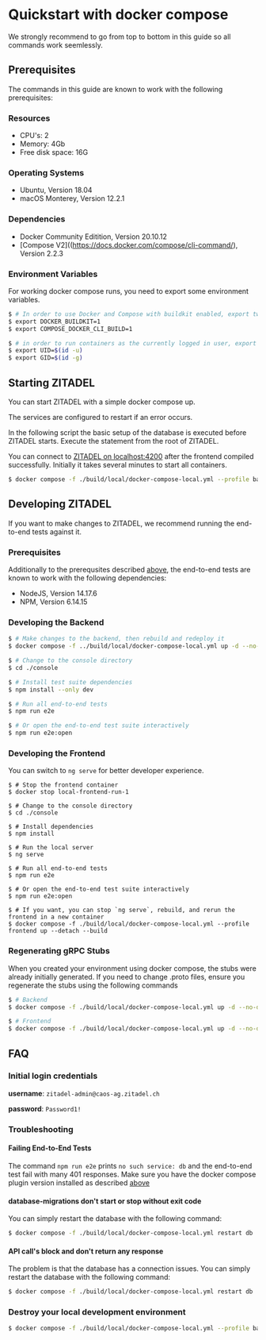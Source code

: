 # Quickstart with docker compose

We strongly recommend to go from top to bottom in this guide so all commands work seemlessly.

## Prerequisites

The commands in this guide are known to work with the following prerequisites: 

### Resources

* CPU's: 2
* Memory: 4Gb
* Free disk space: 16G

### Operating Systems
* Ubuntu, Version 18.04
* macOS Monterey, Version 12.2.1

### Dependencies
* Docker Community Editition, Version 20.10.12
* [Compose V2]((https://docs.docker.com/compose/cli-command/), Version 2.2.3

### Environment Variables

For working docker compose runs, you need to export some environment variables.

```bash
$ # In order to use Docker and Compose with buildkit enabled, export two environment variables for your current shell
$ export DOCKER_BUILDKIT=1 
$ export COMPOSE_DOCKER_CLI_BUILD=1

$ # in order to run containers as the currently logged in user, export his user and group ids
$ export UID=$(id -u) 
$ export GID=$(id -g)
```

## Starting ZITADEL

You can start ZITADEL with a simple docker compose up.

The services are configured to restart if an error occurs.

In the following script the basic setup of the database is executed before ZITADEL starts. Execute the statement from the root of ZITADEL.

You can connect to [ZITADEL on localhost:4200](http://localhost:4200) after the frontend compiled successfully. Initially it takes several minutes to start all containers.

```bash
$ docker compose -f ./build/local/docker-compose-local.yml --profile backend --profile frontend up --detach
```

## Developing ZITADEL

If you want to make changes to ZITADEL, we recommend running the end-to-end tests against it. 

### Prerequisites

Additionally to the prerequsites described [above](#prerequisites), the end-to-end tests are known to work with the following dependencies:

* NodeJS, Version 14.17.6
* NPM, Version 6.14.15

### Developing the Backend

```bash
$ # Make changes to the backend, then rebuild and redeploy it 
$ docker compose -f ../build/local/docker-compose-local.yml up -d --no-deps --build backend-run

$ # Change to the console directory
$ cd ./console

$ # Install test suite dependencies
$ npm install --only dev

$ # Run all end-to-end tests
$ npm run e2e

$ # Or open the end-to-end test suite interactively
$ npm run e2e:open
```

### Developing the Frontend

You can switch to `ng serve` for better developer experience.

```
$ # Stop the frontend container
$ docker stop local-frontend-run-1

$ # Change to the console directory
$ cd ./console

$ # Install dependencies
$ npm install

$ # Run the local server
$ ng serve

$ # Run all end-to-end tests
$ npm run e2e

$ # Or open the end-to-end test suite interactively
$ npm run e2e:open

$ # If you want, you can stop `ng serve`, rebuild, and rerun the frontend in a new container
$ docker compose -f ./build/local/docker-compose-local.yml --profile frontend up --detach --build
```


### Regenerating gRPC Stubs

When you created your environment using docker compose, the stubs were already initially generated. If you need to change .proto files, ensure you regenerate the stubs using the following commands

```bash
$ # Backend
$ docker compose -f ./build/local/docker-compose-local.yml up -d --no-deps --build go-copy

$ # Frontend
$ docker compose -f ./build/local/docker-compose-local.yml up -d --no-deps --build init-frontend-dev
```


## FAQ

### Initial login credentials

**username**: `zitadel-admin@caos-ag.zitadel.ch`

**password**: `Password1!`  

### Troubleshooting

#### Failing End-to-End Tests

The command `npm run e2e` prints `no such service: db` and the end-to-end test fail with many 401 responses. Make sure you have the docker compose plugin version installed as described [above](#Dependencies)

#### database-migrations don't start or stop without exit code

You can simply restart the database with the following command:

```bash
$ docker compose -f ./build/local/docker-compose-local.yml restart db
```

#### API call's block and don't return any response

The problem is that the database has a connection issues. You can simply restart the database with the following command:

```bash
$ docker compose -f ./build/local/docker-compose-local.yml restart db
```

### Destroy your local development environment

```bash
$ docker compose -f ./build/local/docker-compose-local.yml --profile backend --profile frontend rm
```

